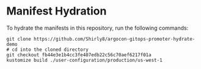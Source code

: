 # Manifest Hydration

To hydrate the manifests in this repository, run the following commands:

```shell
git clone https://github.com/Shirly8/argocon-gitops-promoter-hydrate-demo
# cd into the cloned directory
git checkout fb44e3e1b4cc3fe407edb22c56c70aef6217f01a
kustomize build ./user-configuration/production/us-west-1
```
